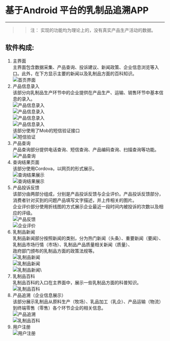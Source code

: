 # 基于Android 平台的乳制品追溯APP
***
>> 注： 实现的功能均为理论上的，没有真实产品生产活动的数据。
## 软件构成:
1. 主界面\
   主界面包含数据采集、产品查询、投诉建议、新闻政策、企业信息浏览等入口。此外，在下方显示主要的新闻以及乳制品方面的百科知识。\
![首页界面](https://github.com/lichang98/milktrace_app/blob/master/images/首页界面.PNG)
2. 产品信息录入\
   该部分向乳制品生产环节中的企业提供在产品生产、运输、销售环节中基本信息的录入。\
![产品信息录入](https://github.com/lichang98/milktrace_app/blob/master/images/产品信息录入.PNG)\
![产品信息录入](https://github.com/lichang98/milktrace_app/blob/master/images/产品信息录入2.PNG)\
![产品信息录入](https://github.com/lichang98/milktrace_app/blob/master/images/产品信息录入3.PNG)\
![产品信息录入](https://github.com/lichang98/milktrace_app/blob/master/images/产品信息录入4.PNG)\
   该部分使用了Mob的短信验证接口\
![短信验证](https://github.com/lichang98/milktrace_app/blob/master/images/短信验证.PNG)
3. 产品查询\
   产品查询部分提供电话查询、短信查询、产品编码查询、扫描查询等功能。\
![产品查询](https://github.com/lichang98/milktrace_app/blob/master/images/产品查询.PNG)
4. 查询结果页面\
   该部分使用Cordova，以网页的形式展示。\
![查询结果展示](https://github.com/lichang98/milktrace_app/blob/master/images/网页展示.PNG)\
![查询结果展示](https://github.com/lichang98/milktrace_app/blob/master/images/网页展示2.PNG)
5. 产品投诉反馈\
   该部分由两部分组成，分别是产品投诉反馈与企业评价。产品投诉反馈部分，消费者针对买到的问题产品填写文字描述，并上传相关的图片。\
   企业评价部分使用折线图的方式展示企业最近一段时间内被投诉的次数以及相应的评级。\
![产品反馈](https://github.com/lichang98/milktrace_app/blob/master/images/产品反馈.PNG)\
![企业评价](https://github.com/lichang98/milktrace_app/blob/master/images/企业评价.PNG)
6. 乳制品新闻\
   乳制品新闻部分按照新闻的类别，分为热门新闻（头条）、重要新闻（要闻）、乳制品市场行情（市场）、乳制品产品质量相关新闻（质量）、\
   政府部门颁布的乳制品方面的政策法规等。\
![乳制品新闻](https://github.com/lichang98/milktrace_app/blob/master/images/乳制品新闻.PNG)\
![乳制品新闻](https://github.com/lichang98/milktrace_app/blob/master/images/乳制品新闻2.PNG)\
![乳制品新闻](https://github.com/lichang98/milktrace_app/blob/master/images/乳制品新闻3.PNG)\
7. 乳制品百科\
   乳制品百科的入口在主界面中，展示一些乳制品方面的科普知识。\
![乳制品百科](https://github.com/lichang98/milktrace_app/blob/master/images/乳制品百科.PNG)
8. 产品追溯（企业信息展示）\
   该部分展示乳制品从原料生产（牧场）、乳品加工（乳企）、产品运输（物流）到终端零售（零售）各个环节企业的相关信息。\
![产品追溯](https://github.com/lichang98/milktrace_app/blob/master/images/产品追溯.PNG)\
![乳制品百科](https://github.com/lichang98/milktrace_app/blob/master/images/产品追溯2.PNG)
9. 用户注册\
![用户注册](https://github.com/lichang98/milktrace_app/blob/master/images/用户注册.PNG)

